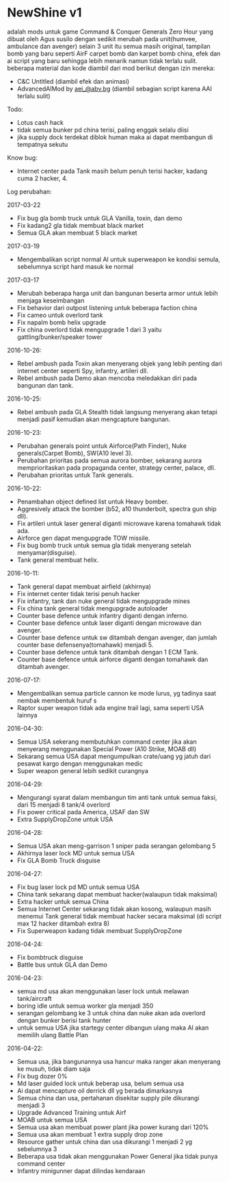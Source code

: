 # NewShine v1

adalah mods untuk game Command & Conquer Generals Zero Hour yang dibuat
oleh Agus susilo dengan sedikit merubah pada unit(humvee, ambulance dan avenger) selain 3 unit itu
semua masih original, tampilan bomb yang baru seperti AirF carpet bomb dan karpet bomb china, 
efek dan ai script yang baru sehingga lebih menarik namun tidak terlalu sulit.
beberapa material dan kode diambil dari mod berikut dengan izin mereka:
- C&C Untitled (diambil efek dan animasi)
- AdvancedAIMod by aei_@abv.bg (diambil sebagian script karena AAI terlalu sulit)

Todo:
- Lotus cash hack
- tidak semua bunker pd china terisi, paling enggak selalu diisi
- jika supply dock terdekat diblok human maka ai dapat membangun di tempatnya sekutu

Know bug:
- Internet center pada Tank masih belum penuh terisi hacker, kadang cuma 2 hacker, 4.

Log perubahan:

2017-03-22
- Fix bug gla bomb truck untuk GLA Vanilla, toxin, dan demo
- Fix kadang2 gla tidak membuat black market
- Semua GLA akan membuat 5 black market

2017-03-19
- Mengembalikan script normal AI untuk superweapon ke kondisi semula, sebelumnya script hard masuk ke normal

2017-03-17
- Merubah beberapa harga unit dan bangunan beserta armor untuk lebih menjaga keseimbangan
- Fix behavior dari outpost listening untuk beberapa faction china
- Fix cameo untuk overlord tank
- Fix napalm bomb helix upgrade
- Fix china overlord tidak mengupgrade 1 dari 3 yaitu gattling/bunker/speaker tower

2016-10-26:
- Rebel ambush pada Toxin akan menyerang objek yang lebih penting dari internet center seperti
  Spy, infantry, artileri dll.
- Rebel ambush pada Demo akan mencoba meledakkan diri pada bangunan dan tank.

2016-10-25:
- Rebel ambush pada GLA Stealth tidak langsung menyerang akan tetapi menjadi pasif kemudian akan mengcapture bangunan.

2016-10-23:
- Perubahan generals point untuk Airforce(Path Finder), Nuke generals(Carpet Bomb), SW(A10 level 3).
- Perubahan prioritas pada semua aurora bomber, sekarang aurora memprioritaskan pada propaganda center, strategy center, palace, dll.
- Perubahan prioritas untuk Tank generals.

2016-10-22:
- Penambahan object defined list untuk Heavy bomber.
- Aggresively attack the bomber (b52, a10 thunderbolt, spectra gun ship dll).
- Fix artileri untuk laser general diganti microwave karena tomahawk tidak ada.
- Airforce gen dapat mengupgrade TOW missile.
- Fix bug bomb truck untuk semua gla tidak menyerang setelah menyamar(disguise).
- Tank general membuat helix.

2016-10-11:
- Tank general dapat membuat airfield (akhirnya)
- Fix internet center tidak terisi penuh hacker
- Fix infantry, tank dan nuke general tidak mengupgrade mines
- Fix china tank general tidak mengupgrade autoloader
- Counter base defence untuk infantry diganti dengan inferno.
- Counter base defence untuk laser diganti dengan microwave dan avenger.
- Counter base defence untuk sw ditambah dengan avenger, dan jumlah counter base defensenya(tomahawk) menjadi 5.
- Counter base defence untuk tank ditambah dengan 1 ECM Tank.
- Counter base defence untuk airforce diganti dengan tomahawk dan ditambah avenger.

2016-07-17:
- Mengembalikan semua particle cannon ke mode lurus, yg tadinya saat nembak membentuk huruf s
- Raptor super weapon tidak ada engine trail lagi, sama seperti USA lainnya

2016-04-30:
- Semua USA sekerang membutuhkan command center jika akan menyerang menggunakan Special Power
  (A10 Strike, MOAB dll)
- Sekarang semua USA dapat mengumpulkan crate/uang yg jatuh dari pesawat kargo dengan menggunakan
  medic
- Super weapon general lebih sedikit curangnya

2016-04-29:
- Mengurangi syarat dalam membangun tim anti tank untuk semua faksi, dari 15 menjadi 8 tank/4 overlord
- Fix power critical pada America, USAF dan SW
- Extra SupplyDropZone untuk USA

2016-04-28:
- Semua USA akan meng-garrison 1 sniper pada serangan gelombang 5
- Akhirnya laser lock MD untuk semua USA
- Fix GLA Bomb Truck disguise

2016-04-27:
- Fix bug laser lock pd MD untuk semua USA
- China tank sekarang dapat membuat hacker(walaupun tidak maksimal)
- Extra hacker untuk semua China
- Semua Internet Center sekarang tidak akan kosong, walaupun masih menemui Tank general tidak membuat hacker
  secara maksimal (di script max 12 hacker ditambah extra 8)
- Fix Superweapon kadang tidak membuat SupplyDropZone

2016-04-24:
- Fix bombtruck disguise
- Battle bus untuk GLA dan Demo

2016-04-23:
- semua md usa akan menggunakan laser lock untuk melawan tank/aircraft
- boring idle untuk semua worker gla menjadi 350
- serangan gelombang ke 3 untuk china dan nuke akan ada overlord dengan bunker berisi tank hunter
- untuk semua USA jika startegy center dibangun ulang maka AI akan memilih ulang Battle Plan

2016-04-22:
- Semua usa, jika bangunannya usa hancur maka ranger akan menyerang ke musuh, tidak diam saja
- Fix bug dozer 0%
- Md laser guided lock untuk beberap usa, belum semua usa
- Ai dapat mencapture oil derrick dll yg berada dimarkasnya
- Semua china dan usa, pertahanan disekitar supply pile dikurangi menjadi 3
- Upgrade Advanced Training untuk Airf
- MOAB untuk semua USA
- Semua usa akan membuat power plant jika power kurang dari 120%
- Semua usa akan membuat 1 extra supply drop zone
- Resource gather untuk china dan usa dikurangi 1 menjadi 2 yg sebelumnya 3
- Beberapa usa tidak akan menggunakan Power General jika tidak punya command center
- Infantry minigunner dapat dilindas kendaraan
